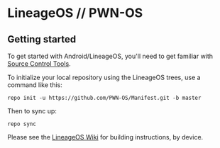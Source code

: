 LineageOS // PWN-OS
===========

Getting started
---------------

To get started with Android/LineageOS, you'll need to get familiar with [Source Control Tools](https://source.android.com/setup/develop).

To initialize your local repository using the LineageOS trees, use a command like this:
```
repo init -u https://github.com/PWN-OS/Manifest.git -b master
```
Then to sync up:
```
repo sync
```
Please see the [LineageOS Wiki](https://wiki.lineageos.org/) for building instructions, by device.
